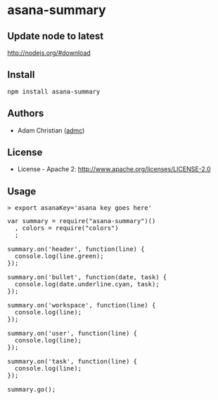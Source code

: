 # asana-summary

## Update node to latest

http://nodejs.org/#download

## Install

<pre>
npm install asana-summary
</pre>

## Authors

  - Adam Christian ([admc](http://github.com/admc))

## License

  * License - Apache 2: http://www.apache.org/licenses/LICENSE-2.0

## Usage
<pre>
> export asanaKey='asana key goes here'
</pre>

<pre>
var summary = require("asana-summary")()
  , colors = require("colors")
  ;

summary.on('header', function(line) {
  console.log(line.green);
});

summary.on('bullet', function(date, task) {
  console.log(date.underline.cyan, task);
});

summary.on('workspace', function(line) {
  console.log(line);
});

summary.on('user', function(line) {
  console.log(line);
});

summary.on('task', function(line) {
  console.log(line);
});

summary.go();
</pre>


